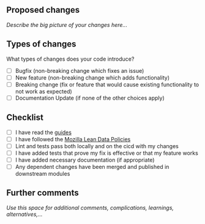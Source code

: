 ## Proposed changes

_Describe the big picture of your changes here..._

## Types of changes

What types of changes does your code introduce?
- [ ] Bugfix (non-breaking change which fixes an issue)
- [ ] New feature (non-breaking change which adds functionality)
- [ ] Breaking change (fix or feature that would cause existing functionality to not work as expected)
- [ ] Documentation Update (if none of the other choices apply)

## Checklist

- [ ] I have read the [guides](.guides/) 
- [ ] I have followed the [Mozilla Lean Data Policies](https://www.mozilla.org/en-US/about/policy/lean-data/) 
- [ ] Lint and tests pass both locally and on the cicd with my changes
- [ ] I have added tests that prove my fix is effective or that my feature works
- [ ] I have added necessary documentation (if appropriate)
- [ ] Any dependent changes have been merged and published in downstream modules

## Further comments

_Use this space for additional comments, complications, learnings, alternatives,..._


